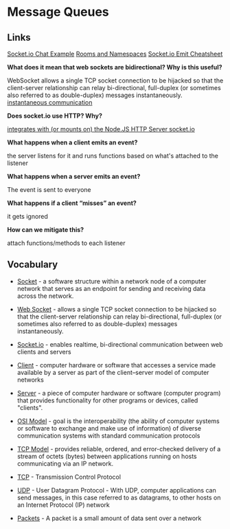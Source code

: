 # Message Queues

## Links

[Socket.io Chat Example](https://socket.io/get-started/chat/)
[Rooms and Namespaces](https://socket.io/docs/v3/rooms/index.html)
[Socket.io Emit Cheatsheet](https://socket.io/docs/v3/emit-cheatsheet/index.html)

**What does it mean that web sockets are bidirectional? Why is this useful?** 

WebSocket allows a single TCP socket connection to be hijacked so that the client-server relationship can relay bi-directional, full-duplex (or sometimes also referred to as double-duplex) messages instantaneously. [instantaneous communication](https://medium.com/@nerdplusdog/websocket-simultaneous-bi-directional-client-server-communication-e7948203054b)

**Does socket.io use HTTP? Why?**

[integrates with (or mounts on) the Node.JS HTTP Server socket.io](https://socket.io/get-started/chat/)

**What happens when a client emits an event?**

the server listens for it and runs functions based on what's attached to the listener

**What happens when a server emits an event?**

The event is sent to everyone

**What happens if a client “misses” an event?**

it gets ignored

**How can we mitigate this?**

attach functions/methods to each listener

## Vocabulary

- [Socket](https://en.wikipedia.org/wiki/Network_socket) - a software structure within a network node of a computer network that serves as an endpoint for sending and receiving data across the network.


- [Web Socket](https://medium.com/@nerdplusdog/websocket-simultaneous-bi-directional-client-server-communication-e7948203054b) - allows a single TCP socket connection to be hijacked so that the client-server relationship can relay bi-directional, full-duplex (or sometimes also referred to as double-duplex) messages instantaneously.


- [Socket.io](https://en.wikipedia.org/wiki/Socket.IO) - enables realtime, bi-directional communication between web clients and servers


- [Client](https://en.wikipedia.org/wiki/Client_(computing)) - computer hardware or software that accesses a service made available by a server as part of the client–server model of computer networks


- [Server](https://en.wikipedia.org/wiki/Server_(computing)) - a piece of computer hardware or software (computer program) that provides functionality for other programs or devices, called "clients".


- [OSI Model](https://en.wikipedia.org/wiki/OSI_model) - goal is the interoperability (the ability of computer systems or software to exchange and make use of information) of diverse communication systems with standard communication protocols


- [TCP Model](https://en.wikipedia.org/wiki/Transmission_Control_Protocol) -  provides reliable, ordered, and error-checked delivery of a stream of octets (bytes) between applications running on hosts communicating via an IP network.


- [TCP](https://en.wikipedia.org/wiki/Transmission_Control_Protocol) - Transmission Control Protocol


- [UDP](https://en.wikipedia.org/wiki/User_Datagram_Protocol) - User Datagram Protocol - With UDP, computer applications can send messages, in this case referred to as datagrams, to other hosts on an Internet Protocol (IP) network


- [Packets](https://www.google.com/search?q=Packets&rlz=1C1CHBF_enUS911US911&oq=Packets&aqs=chrome..69i57j69i60l3.424j0j4&sourceid=chrome&ie=UTF-8) - A packet is a small amount of data sent over a network


